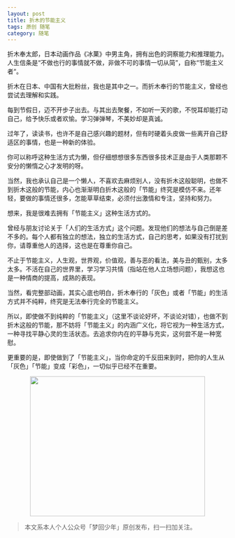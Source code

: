 ```yaml
---
layout: post
title: 折木的节能主义
tags: 原创 随笔
category: 随笔
---
```


折木奉太郎，日本动画作品《冰菓》中男主角，拥有出色的洞察能力和推理能力。人生信条是“不做也行的事情就不做，非做不可的事情一切从简”，自称“节能主义者“。

折木在日本、中国有大批粉丝，我也是其中之一。而折木奉行的节能主义，曾经也尝试去理解和实践。

每到节假日，迈不开步子出去。与其出去聚餐，不如听一天的歌，不悦耳却能打动自己，给予快乐或者欢愉。学习弹弹琴，不美妙却是真诚。

过年了，读读书，也许不是自己感兴趣的题材，但有时硬着头皮做一些离开自己舒适区的事情，也是一种新的体验。

你可以称呼这种生活方式为懒，但仔细想想很多东西很多技术正是由于人类那颗不安分的懒惰之心才发明的呀。

当然，我也承认自己是一个懒人，不喜欢去麻烦别人，没有折木这般聪明，也做不到折木这般的节能，内心也渐渐明白折木这般的「节能」终究是模仿不来。还年轻，要做的事情还很多，怎能草草结束，必须付出激情和专注，坚持和努力。

想来，我是很难去拥有「节能主义」这种生活方式的。

曾经与朋友讨论关于「人们的生活方式」这个问题。发现他们的想法与自己倒是差不多的。每个人都有独立的想法，独立的生活方式，自己的思考，如果没有打扰到你，请尊重他人的选择，这也是在尊重你自己。

不止于节能主义，人生观，世界观，价值观，善与恶的看法，美与丑的甄别，太多太多。不活在自己的世界里，学习学习共情（指站在他人立场想问题），我想这也是一种情商的提高，成熟的表现。

当然，看完整部动画，其实心底也明白，折木奉行的「灰色」或者「节能」的生活方式并不纯粹，终究是无法奉行完全的节能主义。

所以，即使做不到纯粹的「节能主义」（这里不谈论好坏，不谈论对错），也做不到折木这般的节能，那不妨将「节能主义」的内涵广义化，将它视为一种生活方式，一种寻找平静心灵的生活状态。去追求你内在的平静与充实，这何尝不是一种宽慰。

更重要的是，即使做到了「节能主义」，当你命定的千反田来到时，把你的人生从「灰色」「节能」变成「彩色」，一切似乎已经不在重要。

<div align="center">
<img src="http://7xlkoc.com1.z0.glb.clouddn.com/qrcodenew.jpg" width="400" height="320" />
</div>

> 本文系本人个人公众号「梦回少年」原创发布，扫一扫加关注。